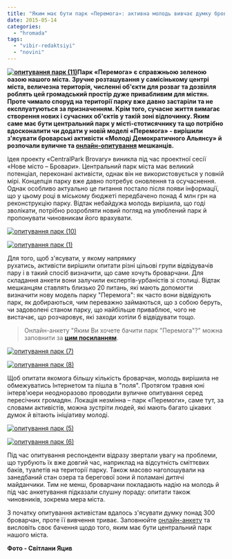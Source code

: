 ```yaml
---
title: "Яким має бути парк «Перемога»: активна молодь вивчає думку броварчан"
date: 2015-05-14
categories: 
  - "hromada"
tags: 
  - "vibir-redaktsiyi"
  - "novini"
---
```


**[![опитування парк (11)](https://mpz.brovary.org/wp-content/uploads/2015/05/opituvannya-park-11.jpg)](https://mpz.brovary.org/wp-content/uploads/2015/05/opituvannya-park-11.jpg)Парк «Перемога» є справжньою зеленою оазою нашого міста. Зручне розташування у самісінькому центрі міста, величезна територія, численні об'єкти для розваг та дозвілля роблять цей громадський простір дуже привабливим для містян. Проте чимало споруд на території парку вже давно застаріли та не експлуатуються за призначенням. Крім того, сучасне життя вимагає створення нових і сучасних об'єктів у такій зоні відпочинку. Яким саме має бути центральний парк у місті-стотисячнику та що потрібно вдосконалити чи додати у новій моделі «Перемога» - вирішили з'ясувати броварські активісти «Молоді Демократичного Альянсу» й розпочали вуличне та [онлайн-опитування](https://docs.google.com/forms/d/1vhUXBaEpneYxc_1EPj6umvi0uNG7PWjYH72ztHGk-9s/viewform) мешканців.**

Ідея проекту «CentralPark Brovary» виникла під час проектної сесії «Нове місто – Бровари». Центральний парк міста має великий потенціал, переконані активісти, однак він не використовується у повній мірі. Концепція парку вже давно потребує оновлення та осучаснення. Однак особливо актуально це питання постало після появи інформації, що у цьому році в міському бюджеті передбачено понад 4 млн грн на реконструкцію парку. Відтак небайдужа молодь вирішила, що годі зволікати, потрібно розробляти новий погляд на улюблений парк й пропонувати чиновникам його врахувати.

[![опитування парк (10)](https://mpz.brovary.org/wp-content/uploads/2015/05/opituvannya-park-10.jpg)](https://mpz.brovary.org/wp-content/uploads/2015/05/opituvannya-park-10.jpg)

[![опитування парк (1)](https://mpz.brovary.org/wp-content/uploads/2015/05/opituvannya-park-1.jpg)](https://mpz.brovary.org/wp-content/uploads/2015/05/opituvannya-park-1.jpg)

Для того, щоб з'ясувати, у якому напрямку рухатись, активісти вирішили опитати різні цільові групи відвідувачів пару і в такий спосіб визначити, що саме хочуть броварчани. Для складання анкети вони залучили експертів-урбаністів зі столиці. Відтак мешканцям ставлять близько 20 питань, які мають допомогти визначити нову модель парку "Перемога": як часто вони відвідують парк, як добираються, чим переважно займаються, що з собою беруть, чи задоволені станом парку, що найбільше приваблює, чого не вистачає, що розчаровує, які заходи хотіли б відвідувати тощо.

> Онлайн-анкету "Яким Ви хочете бачити парк "Перемога"?" можна заповнити за **[цим посиланням](https://docs.google.com/forms/d/1vhUXBaEpneYxc_1EPj6umvi0uNG7PWjYH72ztHGk-9s/viewform)**.

[![опитування парк (7)](https://mpz.brovary.org/wp-content/uploads/2015/05/opituvannya-park-7.jpg)](https://mpz.brovary.org/wp-content/uploads/2015/05/opituvannya-park-7.jpg)

[![опитування парк (8)](https://mpz.brovary.org/wp-content/uploads/2015/05/opituvannya-park-8.jpg)](https://mpz.brovary.org/wp-content/uploads/2015/05/opituvannya-park-8.jpg)

Щоб опитати якомога більшу кількість броварчан, молодь вирішила не обмежуватись Інтернетом та пішла в "поля". Протягом травня юні інтерв'юери неодноразово проводили вуличне опитування серед пересічних громадян. Локація незмінна – парк «Перемоги», саме тут, за словами активістів, можна зустріти людей, які мають багато цікавих думок й вітають ініціативу молоді.

[![опитування парк (5)](https://mpz.brovary.org/wp-content/uploads/2015/05/opituvannya-park-5.jpg)](https://mpz.brovary.org/wp-content/uploads/2015/05/opituvannya-park-5.jpg)

[![опитування парк (6)](https://mpz.brovary.org/wp-content/uploads/2015/05/opituvannya-park-6.jpg)](https://mpz.brovary.org/wp-content/uploads/2015/05/opituvannya-park-6.jpg)

Під час опитування респонденти відразу звертали увагу на проблеми, що турбують їх вже довгий час, наприклад на відсутність сміттєвих баків, туалетів на території парку. Також масово наголошували на занедбаний стан озера та берегової зони й поламані дитячі майданчики. Тим не менш, броварчани покладають надію на молодь й під час анкетування підказали слушну пораду: опитати також чиновників, зокрема мера міста.

З початку опитування активістам вдалось з'ясувати думку понад 300 броварчан, проте її вивчення триває. Заповнюйте [онлайн-анкету](https://docs.google.com/forms/d/1vhUXBaEpneYxc_1EPj6umvi0uNG7PWjYH72ztHGk-9s/viewform) та висловіть своє бачення щодо того, яким має бути центральний парк нашого міста.

**Фото - Світлани Яцив**
